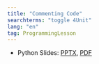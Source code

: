 ```yaml
---
title: "Commenting Code"
searchterms: "toggle 4Unit"
lang: "en"
tag: ProgrammingLesson
---
```

 <ul>

 <li class="ng-binding">Python Slides:
 <a href="PyProgrammingLessons/Comments.pptx">PPTX</a>,
 <a href="PyProgrammingLessons/Comments.pdf">PDF</a>
 </li>
 </ul>
